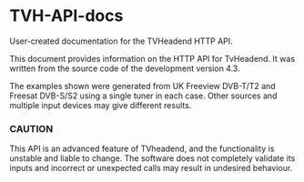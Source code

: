 # TVH-API-docs
User-created documentation for the TVHeadend HTTP API.

This document provides information on the HTTP API for TvHeadend. It was written from the source code of the development version 4.3.

The examples shown were generated from UK Freeview DVB-T/T2 and Freesat DVB-S/S2 using a single tuner in each case. Other sources and multiple input devices may give different results.
### CAUTION
This API is an advanced feature of TVheadend, and the functionality is unstable and liable to change. The software does not completely validate its inputs and incorrect or unexpected calls may result in undesired behaviour.
